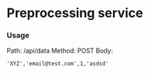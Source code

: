 # Preprocessing service

### Usage

Path: /api/data
Method: POST
Body:
```
'XYZ','email@test.com',1,'asdsd'
```
